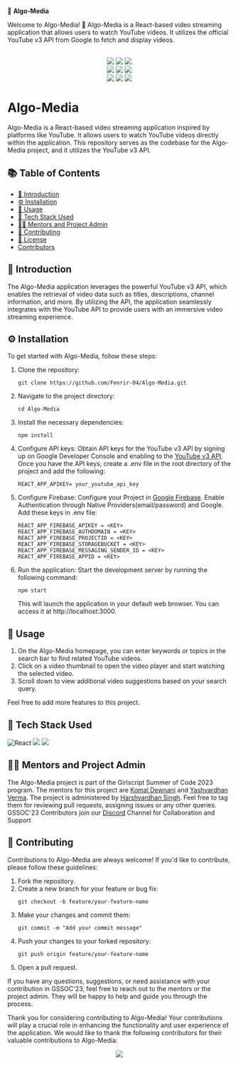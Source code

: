 🎯 **Algo-Media**

Welcome to Algo-Media! 🎉 Algo-Media is a React-based video streaming application that allows users to watch YouTube videos. It utilizes the official YouTube v3 API from Google to fetch and display videos.

<div align="center">
  <br>
  <img src="https://img.shields.io/github/repo-size/Fenrir-04/Algo-Media?style=for-the-badge" />
  <img src="https://img.shields.io/github/issues/Fenrir-04/Algo-Media?style=for-the-badge" />
  <img src="https://img.shields.io/github/issues-closed-raw/Fenrir-04/Algo-Media?style=for-the-badge" />
  <br>
  <img src="https://img.shields.io/github/forks/Fenrir-04/Algo-Media?style=for-the-badge" />
  <img src="https://img.shields.io/github/issues-pr/Fenrir-04/Algo-Media?style=for-the-badge" />
  <img src="https://img.shields.io/github/issues-pr-closed-raw/Fenrir-04/Algo-Media?style=for-the-badge" />
  <br>
  <img src="https://img.shields.io/github/stars/Fenrir-04/Algo-Media?style=for-the-badge" />
  <img src="https://img.shields.io/github/last-commit/Fenrir-04/Algo-Media?style=for-the-badge" />
  <img src="https://img.shields.io/github/commit-activity/y/Fenrir-04/Algo-Media?style=for-the-badge" />
</div>

# Algo-Media

Algo-Media is a React-based video streaming application inspired by platforms like YouTube. It allows users to watch YouTube videos directly within the application. This repository serves as the codebase for the Algo-Media project, and it utilizes the YouTube v3 API.

## 📚 Table of Contents

- [👋 Introduction](#-introduction)
- [⚙️ Installation](#️-installation)
- [🚀 Usage](#-usage)
- [🧰 Tech Stack Used](#-tech-stack-used)
- [👨‍💻 Mentors and Project Admin](#-mentors-and-project-admin)
- [🤝 Contributing](#-contributing)
- [📝 License](#-license)
- [Contributors](#contributors)

## 👋 Introduction

The Algo-Media application leverages the powerful YouTube v3 API, which enables the retrieval of video data such as titles, descriptions, channel information, and more. By utilizing the API, the application seamlessly integrates with the YouTube API to provide users with an immersive video streaming experience.

## ⚙️ Installation

To get started with Algo-Media, follow these steps:

1. Clone the repository:
   ```
   git clone https://github.com/Fenrir-04/Algo-Media.git
   ```

2. Navigate to the project directory:
   ```
   cd Algo-Media
   ```

3. Install the necessary dependencies:
   ```
   npm install
   ```
4. Configure API keys: Obtain API keys for the YouTube v3 API by signing up on Google Developer Console and enabling to the [YouTube v3 API](https://console.cloud.google.com/apis/library/youtube.googleapis.com). Once you have the API keys, create a .env file in the root directory of the project and add the following:
   ```
   REACT_APP_APIKEY= your_youtube_api_key
   ```
5. Configure Firebase: Configure your Project in [Google Firebase](https://console.firebase.google.com/). Enable Authentication through Native Providers(email/password) and Google. Add these keys in .env file:
    ```
    REACT_APP_FIREBASE_APIKEY = <KEY>
    REACT_APP_FIREBASE_AUTHDOMAIN = <KEY>
    REACT_APP_FIREBASE_PROJECTID = <KEY>
    REACT_APP_FIREBASE_STORAGEBUCKET = <KEY>
    REACT_APP_FIREBASE_MESSAGING_SENDER_ID = <KEY>
    REACT_APP_FIREBASE_APPID = <KEY>
    ```
5. Run the application: Start the development server by running the following command:
   ```
   npm start
   ```
   This will launch the application in your default web browser. You can access it at http://localhost:3000.

## 🚀 Usage

1. On the Algo-Media homepage, you can enter keywords or topics in the search bar to find related YouTube videos.
2. Click on a video thumbnail to open the video player and start watching the selected video.
3. Scroll down to view additional video suggestions based on your search query.

Feel free to add more features to this project.

## 🧰 Tech Stack Used
<img alt="React" src="https://img.shields.io/badge/react%20-%23323330.svg?&style=for-the-badge&logo=react&logoColor=%#61DBFB"/>  <img src="https://img.shields.io/badge/javascript%20-%23323330.svg?&style=for-the-badge&logo=javascript&logoColor=%23F7DF1E"/>  <img src="https://img.shields.io/badge/Redux-593D88?style=for-the-badge&logo=redux&logoColor=white"/>



## 👨‍💻 Mentors and Project Admin 

The Algo-Media project is part of the Girlscript Summer of Code 2023 program. The mentors for this project are [Komal Dewnani](https://github.com/KOMALDEWNANI) and [Yashvardhan Verma](https://github.com/yashvardhan-verma). The project is administered by [Harshvardhan Singh](https://github.com/Fenrir-04). Feel free to tag them for reviewing pull requests, assigning issues or any other queries. GSSOC'23 Contributors join our [Discord](https://discord.com/channels/1099745007172329592/1109166107278983290) Channel for Collaboration and Support

## 🤝 Contributing

Contributions to Algo-Media are always welcome! If you'd like to contribute, please follow these guidelines:

1. Fork the repository.
2. Create a new branch for your feature or bug fix:
   ```
   git checkout -b feature/your-feature-name
   ```
3. Make your changes and commit them:
   ```
   git commit -m "Add your commit message"
   ```
4. Push your changes to your forked repository:
   ```
   git push origin feature/your-feature-name
   ```
5. Open a pull request.

If you have any questions, suggestions, or need assistance with your contribution in GSSOC'23, feel free to reach out to the mentors or the project admin. They will be happy to help and guide you through the process.

Thank you for considering contributing to Algo-Media! Your contributions will play a crucial role in enhancing the functionality and user experience of the application.
We would like to thank the following contributors for their valuable contributions to Algo-Media:

<div align="center">
<a href="https://github.com/Fenrir-04/Algo-Media/graphs/contributors">
  <img src="https://contrib.rocks/image?repo=Fenrir-04/Algo-Media" />
</a>

</a>
</div>

  
